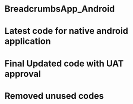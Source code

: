 # BreadcrumbsApp_Android
# Latest code for native android application
# Final Updated code with UAT approval
# Removed unused codes
